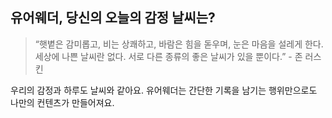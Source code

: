 ## 유어웨더, 당신의 오늘의 감정 날씨는? 

> “햇볕은 감미롭고, 비는 상쾌하고, 바람은 힘을 돋우며, 눈은 마음을 설레게 한다. 세상에 나쁜 날씨란 없다. 서로 다른 종류의 좋은 날씨가 있을 뿐이다.” - 존 러스킨
> 
> 
우리의 감정과 하루도 날씨와 같아요. 유어웨더는 간단한 기록을 남기는 행위만으로도 나만의 컨텐츠가 만들어져요.

>
